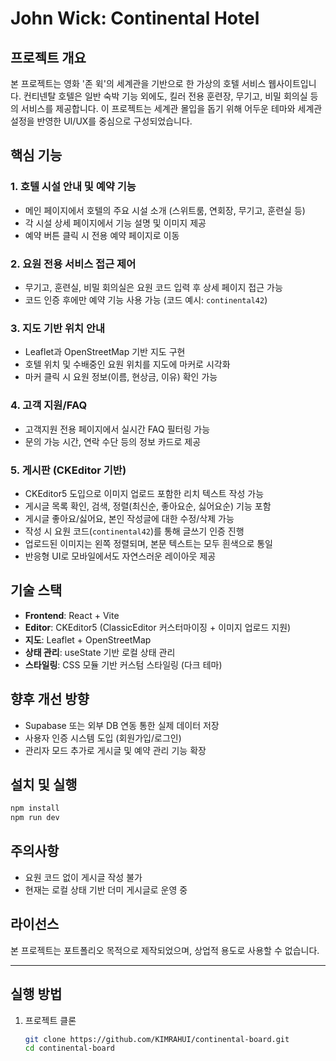 # John Wick: Continental Hotel

## 프로젝트 개요

본 프로젝트는 영화 '존 윅'의 세계관을 기반으로 한 가상의 호텔 서비스 웹사이트입니다. 컨티넨탈 호텔은 일반 숙박 기능 외에도, 킬러 전용 훈련장, 무기고, 비밀 회의실 등의 서비스를 제공합니다. 이 프로젝트는 세계관 몰입을 돕기 위해 어두운 테마와 세계관 설정을 반영한 UI/UX를 중심으로 구성되었습니다.

## 핵심 기능

### 1. 호텔 시설 안내 및 예약 기능

* 메인 페이지에서 호텔의 주요 시설 소개 (스위트룸, 연회장, 무기고, 훈련실 등)
* 각 시설 상세 페이지에서 기능 설명 및 이미지 제공
* 예약 버튼 클릭 시 전용 예약 페이지로 이동

### 2. 요원 전용 서비스 접근 제어

* 무기고, 훈련실, 비밀 회의실은 요원 코드 입력 후 상세 페이지 접근 가능
* 코드 인증 후에만 예약 기능 사용 가능 (코드 예시: `continental42`)

### 3. 지도 기반 위치 안내

* Leaflet과 OpenStreetMap 기반 지도 구현
* 호텔 위치 및 수배중인 요원 위치를 지도에 마커로 시각화
* 마커 클릭 시 요원 정보(이름, 현상금, 이유) 확인 가능

### 4. 고객 지원/FAQ

* 고객지원 전용 페이지에서 실시간 FAQ 필터링 가능
* 문의 가능 시간, 연락 수단 등의 정보 카드로 제공

### 5. 게시판 (CKEditor 기반)

* CKEditor5 도입으로 이미지 업로드 포함한 리치 텍스트 작성 가능
* 게시글 목록 확인, 검색, 정렬(최신순, 좋아요순, 싫어요순) 기능 포함
* 게시글 좋아요/싫어요, 본인 작성글에 대한 수정/삭제 가능
* 작성 시 요원 코드(`continental42`)를 통해 글쓰기 인증 진행
* 업로드된 이미지는 왼쪽 정렬되며, 본문 텍스트는 모두 흰색으로 통일
* 반응형 UI로 모바일에서도 자연스러운 레이아웃 제공

## 기술 스택

* **Frontend**: React + Vite
* **Editor**: CKEditor5 (ClassicEditor 커스터마이징 + 이미지 업로드 지원)
* **지도**: Leaflet + OpenStreetMap
* **상태 관리**: useState 기반 로컬 상태 관리
* **스타일링**: CSS 모듈 기반 커스텀 스타일링 (다크 테마)

## 향후 개선 방향

* Supabase 또는 외부 DB 연동 통한 실제 데이터 저장
* 사용자 인증 시스템 도입 (회원가입/로그인)
* 관리자 모드 추가로 게시글 및 예약 관리 기능 확장

## 설치 및 실행

```bash
npm install
npm run dev
```

## 주의사항

* 요원 코드 없이 게시글 작성 불가
* 현재는 로컬 상태 기반 더미 게시글로 운영 중

## 라이선스

본 프로젝트는 포트폴리오 목적으로 제작되었으며, 상업적 용도로 사용할 수 없습니다.

---


## 실행 방법

1. 프로젝트 클론
   ```bash
   git clone https://github.com/KIMRAHUI/continental-board.git
   cd continental-board

